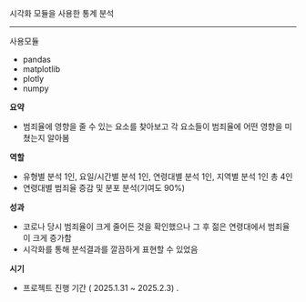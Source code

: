 시각화 모듈을 사용한 통계 분석<hr>
사용모듈
- pandas
- matplotlib
- plotly
- numpy

**요약**

- 범죄율에 영향을 줄 수 있는 요소를 찾아보고 각 요소들이 범죄율에 어떤 영향을 미쳤는지 알아봄

**역할**

- 유형별 분석 1인, 요일/시간별 분석 1인,  연령대별 분석 1인,
지역별 분석 1인 총 4인
- 연령대별 범죄율 증감 및 분포 분석(기여도 90%)

**성과**

- 코로나 당시 범죄율이 크게 줄어든 것을 확인했으나 그 후 젊은 연령대에서 범죄율이 크게 증가함
- 시각화를 통해 분석결과를 깔끔하게 표현할 수 있었음

**시기**

- 프로젝트 진행 기간 ( 2025.1.31 ~ 2025.2.3) .
